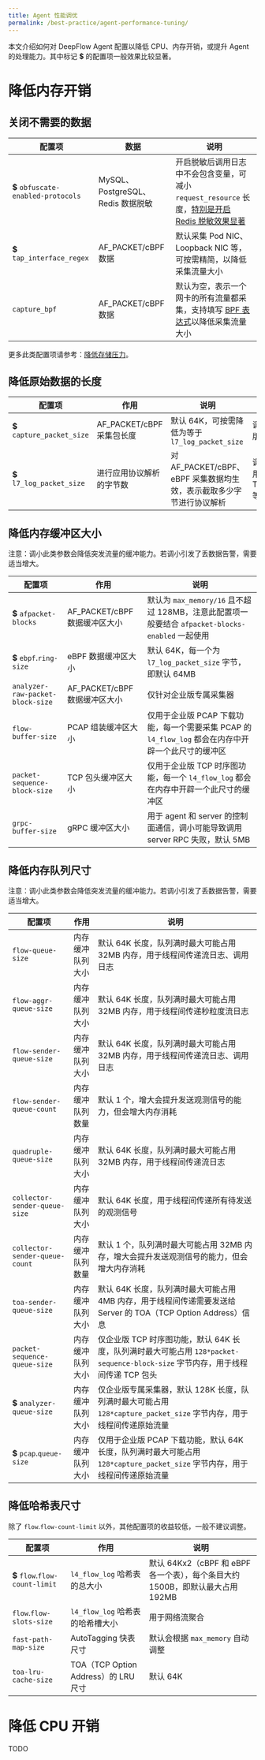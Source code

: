 ```yaml
---
title: Agent 性能调优
permalink: /best-practice/agent-performance-tuning/
---
```


本文介绍如何对 DeepFlow Agent 配置以降低 CPU、内存开销，或提升 Agent 的处理能力。其中标记 **$** 的配置项一般效果比较显著。

# 降低内存开销

## 关闭不需要的数据

| 配置项                              | 数据                              | 说明                                                                                                                                                                        |
| ----------------------------------- | --------------------------------- | --------------------------------------------------------------------------------------------------------------------------------------------------------------------------- |
| **$** `obfuscate-enabled-protocols` | MySQL、PostgreSQL、Redis 数据脱敏 | 开启脱敏后调用日志中不会包含变量，可减小 `request_resource` 长度，[特别是开启 Redis 脱敏效果显著](https://deepflow.io/blog/zh/052-build-in-sql-and-redis-data-obfuscation/) |
| **$** `tap_interface_regex`         | AF_PACKET/cBPF 数据               | 默认采集 Pod NIC、Loopback NIC 等，可按需精简，以降低采集流量大小                                                                                                           |
| `capture_bpf`                       | AF_PACKET/cBPF 数据               | 默认为空，表示一个网卡的所有流量都采集，支持填写 [BPF 表达式](https://biot.com/capstats/bpf.html)以降低采集流量大小                                                         |

更多此类配置项请参考：[降低存储压力](./reduce-storage-overhead/)。

## 降低原始数据的长度

| 配置项                      | 作用                      | 说明                                                                 | 调整副作用                                       |
| --------------------------- | ------------------------- | -------------------------------------------------------------------- | ------------------------------------------------ |
| **$** `capture_packet_size` | AF_PACKET/cBPF 采集包长度 | 默认 64K，可按需降低为等于 `l7_log_packet_size`                      | 调小会影响企业版流量分发功能                     |
| **$** `l7_log_packet_size`  | 进行应用协议解析的字节数  | 对 AF_PACKET/cBPF、eBPF 采集数据均生效，表示截取多少字节进行协议解析 | 调小可能影响调用日志的 TraceID/SpanID 等字段解析 |

## 降低内存缓冲区大小

注意：调小此类参数会降低突发流量的缓冲能力。若调小引发了丢数据告警，需要适当增大。

| 配置项                           | 作用                          | 说明                                                                                                |
| -------------------------------- | ----------------------------- | --------------------------------------------------------------------------------------------------- |
| **$** `afpacket-blocks`          | AF_PACKET/cBPF 数据缓冲区大小 | 默认为 `max_memory/16` 且不超过 128MB，注意此配置项一般要结合 `afpacket-blocks-enabled` 一起使用    |
| **$** `ebpf`.`ring-size`         | eBPF 数据缓冲区大小           | 默认 64K，每一个为 `l7_log_packet_size` 字节，即默认 64MB                                           |
| `analyzer-raw-packet-block-size` | AF_PACKET/cBPF 数据缓冲区大小 | 仅针对企业版专属采集器                                                                              |
| `flow-buffer-size`               | PCAP 组装缓冲区大小           | 仅用于企业版 PCAP 下载功能，每一个需要采集 PCAP 的 `l4_flow_log` 都会在内存中开辟一个此尺寸的缓冲区 |
| `packet-sequence-block-size`     | TCP 包头缓冲区大小            | 仅用于企业版 TCP 时序图功能，每一个 `l4_flow_log` 都会在内存中开辟一个此尺寸的缓冲区                |
| `grpc-buffer-size`               | gRPC 缓冲区大小               | 用于 agent 和 server 的控制面通信，调小可能导致调用 server RPC 失败，默认 5MB                       |

## 降低内存队列尺寸

注意：调小此类参数会降低突发流量的缓冲能力。若调小引发了丢数据告警，需要适当增大。

| 配置项                         | 作用             | 说明                                                                                                                            |
| ------------------------------ | ---------------- | ------------------------------------------------------------------------------------------------------------------------------- |
| `flow-queue-size`              | 内存缓冲队列大小 | 默认 64K 长度，队列满时最大可能占用 32MB 内存，用于线程间传递流日志、调用日志                                                   |
| `flow-aggr-queue-size`         | 内存缓冲队列大小 | 默认 64K 长度，队列满时最大可能占用 32MB 内存，用于线程间传递秒粒度流日志                                                       |
| `flow-sender-queue-size`       | 内存缓冲队列大小 | 默认 64K 长度，队列满时最大可能占用 32MB 内存，用于线程间传递流日志、调用日志                                                   |
| `flow-sender-queue-count`      | 内存缓冲队列数量 | 默认 1 个，增大会提升发送观测信号的能力，但会增大内存消耗                                                                       |
| `quadruple-queue-size`         | 内存缓冲队列大小 | 默认 64K 长度，队列满时最大可能占用 32MB 内存，用于线程间传递流日志                                                             |
| `collector-sender-queue-size`  | 内存缓冲队列大小 | 默认 64K 长度，用于线程间传递所有待发送的观测信号                                                                               |
| `collector-sender-queue-count` | 内存缓冲队列数量 | 默认 1 个，队列满时最大可能占用 32MB 内存，增大会提升发送观测信号的能力，但会增大内存消耗                                       |
| `toa-sender-queue-size`        | 内存缓冲队列大小 | 默认 64K 长度，队列满时最大可能占用 4MB 内存，用于线程间传递需要发送给 Server 的 TOA（TCP Option Address）信息                  |
| `packet-sequence-queue-size`   | 内存缓冲队列大小 | 仅企业版 TCP 时序图功能，默认 64K 长度，队列满时最大可能占用 `128*packet-sequence-block-size` 字节内存，用于线程间传递 TCP 包头 |
| **$** `analyzer-queue-size`    | 内存缓冲队列大小 | 仅企业版专属采集器，默认 128K 长度，队列满时最大可能占用 `128*capture_packet_size` 字节内存，用于线程间传递原始流量             |
| **$** `pcap`.`queue-size`      | 内存缓冲队列大小 | 仅用于企业版 PCAP 下载功能，默认 64K 长度，队列满时最大可能占用 `128*capture_packet_size` 字节内存，用于线程间传递原始流量      |

## 降低哈希表尺寸

除了 `flow`.`flow-count-limit` 以外，其他配置项的收益较低，一般不建议调整。

| 配置项                          | 作用                                 | 说明                                                                          |
| ------------------------------- | ------------------------------------ | ----------------------------------------------------------------------------- |
| **$** `flow`.`flow-count-limit` | `l4_flow_log` 哈希表的总大小         | 默认 64Kx2（cBPF 和 eBPF 各一个表），每个条目大约 1500B，即默认最大占用 192MB |
| `flow`.`flow-slots-size`        | `l4_flow_log` 哈希表的哈希槽大小     | 用于网络流聚合                                                                |
| `fast-path-map-size`            | AutoTagging 快表尺寸                 | 默认会根据 `max_memory` 自动调整                                              |
| `toa-lru-cache-size`            | TOA（TCP Option Address）的 LRU 尺寸 | 默认 64K                                                                      |

# 降低 CPU 开销

TODO

